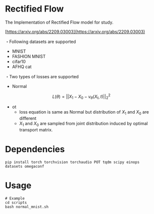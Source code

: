 Rectified Flow
===

The Implementation of Rectified Flow model for study.

[https://arxiv.org/abs/2209.03003](https://arxiv.org/abs/2209.03003)

・Following datasets are supported

- MNIST
- FASHION MNIST
- cifar10
- AFHQ cat

・Two types of losses are supported 

- Normal

$$
L(\theta) = ||X_1 - X_0 - v_\theta(X_t, t)||_2^2
$$

- ot
    - loss equation is same as Normal but distribution of $X_1$ and $X_0$ are different
    - $X_1$ and $X_0$ are sampled from joint distribution induced by optimal transport matrix.

# Dependencies
```
pip install torch torchvision torchaudio POT tqdm scipy einops datasets omegaconf
```

# Usage

```
# Example
cd scripts
bash normal_mnist.sh
```
